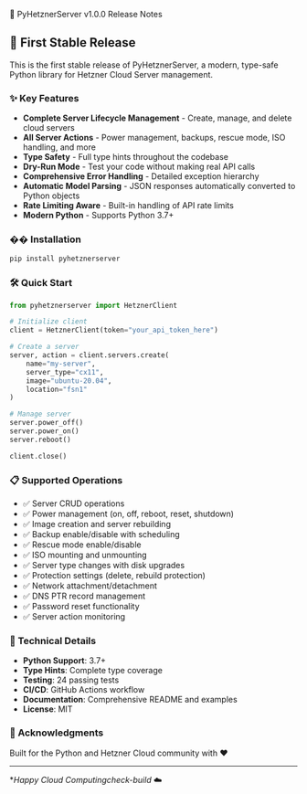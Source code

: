 🎉 PyHetznerServer v1.0.0 Release Notes

## 🚀 First Stable Release

This is the first stable release of PyHetznerServer, a modern, type-safe Python library for Hetzner Cloud Server management.

### ✨ Key Features

- **Complete Server Lifecycle Management** - Create, manage, and delete cloud servers
- **All Server Actions** - Power management, backups, rescue mode, ISO handling, and more  
- **Type Safety** - Full type hints throughout the codebase
- **Dry-Run Mode** - Test your code without making real API calls
- **Comprehensive Error Handling** - Detailed exception hierarchy
- **Automatic Model Parsing** - JSON responses automatically converted to Python objects
- **Rate Limiting Aware** - Built-in handling of API rate limits
- **Modern Python** - Supports Python 3.7+

### �� Installation

```bash
pip install pyhetznerserver
```

### 🛠️ Quick Start

```python
from pyhetznerserver import HetznerClient

# Initialize client
client = HetznerClient(token="your_api_token_here")

# Create a server
server, action = client.servers.create(
    name="my-server",
    server_type="cx11",
    image="ubuntu-20.04",
    location="fsn1"
)

# Manage server
server.power_off()
server.power_on() 
server.reboot()

client.close()
```

### 📋 Supported Operations

- ✅ Server CRUD operations
- ✅ Power management (on, off, reboot, reset, shutdown)
- ✅ Image creation and server rebuilding
- ✅ Backup enable/disable with scheduling
- ✅ Rescue mode enable/disable
- ✅ ISO mounting and unmounting
- ✅ Server type changes with disk upgrades
- ✅ Protection settings (delete, rebuild protection)
- ✅ Network attachment/detachment
- ✅ DNS PTR record management
- ✅ Password reset functionality
- ✅ Server action monitoring

### 🧪 Technical Details

- **Python Support**: 3.7+
- **Type Hints**: Complete type coverage
- **Testing**: 24 passing tests
- **CI/CD**: GitHub Actions workflow
- **Documentation**: Comprehensive README and examples
- **License**: MIT

### 🙏 Acknowledgments

Built for the Python and Hetzner Cloud community with ❤️

---

**Happy Cloud Computingcheck-build* ☁️
